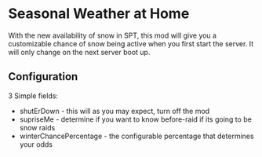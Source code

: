 # Seasonal Weather at Home

With the new availability of snow in SPT, this mod will give you a customizable chance of snow being active when you first start the server. It will only change on the next server boot up.

## Configuration
3 Simple fields:
- shutErDown             - this will as you may expect, turn off the mod
- supriseMe              - determine if you want to know before-raid if its going to be snow raids
- winterChancePercentage - the configurable percentage that determines your odds 